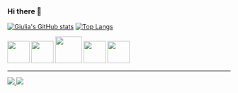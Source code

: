 ### Hi there 👋

<!-- ![Anurag's GitHub stats](https://github-readme-stats.vercel.app/api?username=giualz&show_icons=true&theme=radical&hide=totalissues) -->


[![Giulia's GitHub stats](https://github-readme-stats.vercel.app/api?username=giualz&theme=radical)](https://github.com/anuraghazra/github-readme-stats)
[![Top Langs](https://github-readme-stats.vercel.app/api/top-langs/?username=giualz&layout=compact&theme=radical)](https://github.com/anuraghazra/github-readme-stats)


<div>
<img src="https://cdn.jsdelivr.net/gh/devicons/devicon/icons/javascript/javascript-original.svg" style="height:50px" />
<img src="https://cdn.jsdelivr.net/gh/devicons/devicon/icons/html5/html5-original.svg" style="height:50px" />
<img src="https://cdn.jsdelivr.net/gh/devicons/devicon/icons/css3/css3-original-wordmark.svg" style="height:60px" />
<img src="https://cdn.jsdelivr.net/gh/devicons/devicon/icons/react/react-original-wordmark.svg" style="height:50px" />
<img src="https://cdn.jsdelivr.net/gh/devicons/devicon/icons/express/express-original.svg" style="height:50px" />
</div>

<hr />

<div>
  <a href="https://www.linkedin.com/in/giulia-alzuguir/" target="_blank">
    <img src="https://img.shields.io/badge/LinkedIn-0077B5?style=for-the-badge&logo=linkedin&logoColor=white" />
  </a>
  <a href="https://www.instagram.com/giualz/" target="_blank">
   	<img src="https://img.shields.io/badge/Instagram-E4405F?style=for-the-badge&logo=instagram&logoColor=white" />
  </a>
</div>
